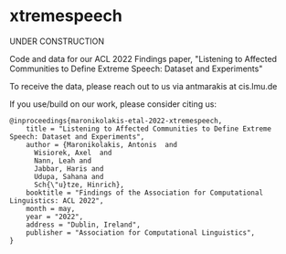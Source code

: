 # xtremespeech

UNDER CONSTRUCTION

Code and data for our ACL 2022 Findings paper, "Listening to Affected Communities to Define Extreme Speech: Dataset and Experiments"

To receive the data, please reach out to us via antmarakis at cis.lmu.de

If you use/build on our work, please consider citing us:

```
@inproceedings{maronikolakis-etal-2022-xtremespeech,
    title = "Listening to Affected Communities to Define Extreme Speech: Dataset and Experiments",
    author = {Maronikolakis, Antonis  and
      Wisiorek, Axel  and
      Nann, Leah and
      Jabbar, Haris and
      Udupa, Sahana and
      Sch{\"u}tze, Hinrich},
    booktitle = "Findings of the Association for Computational Linguistics: ACL 2022",
    month = may,
    year = "2022",
    address = "Dublin, Ireland",
    publisher = "Association for Computational Linguistics",
}
```
